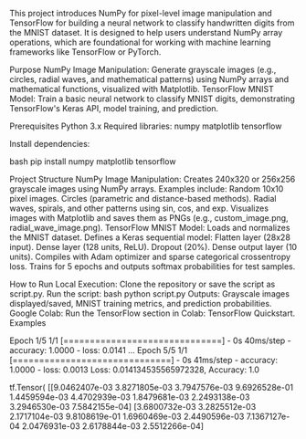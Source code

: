 This project introduces NumPy for pixel-level image manipulation and TensorFlow for building a neural network to classify handwritten digits from the MNIST dataset. It is designed to help users understand NumPy array operations, which are foundational for working with machine learning frameworks like TensorFlow or PyTorch.

Purpose
NumPy Image Manipulation: Generate grayscale images (e.g., circles, radial waves, and mathematical patterns) using NumPy arrays and mathematical functions, visualized with Matplotlib.
TensorFlow MNIST Model: Train a basic neural network to classify MNIST digits, demonstrating TensorFlow's Keras API, model training, and prediction.

Prerequisites
Python 3.x
Required libraries:
numpy
matplotlib
tensorflow

Install dependencies:

bash
pip install numpy matplotlib tensorflow

Project Structure
NumPy Image Manipulation:
Creates 240x320 or 256x256 grayscale images using NumPy arrays.
Examples include:
Random 10x10 pixel images.
Circles (parametric and distance-based methods).
Radial waves, spirals, and other patterns using sin, cos, and exp.
Visualizes images with Matplotlib and saves them as PNGs (e.g., custom_image.png, radial_wave_image.png).
TensorFlow MNIST Model:
Loads and normalizes the MNIST dataset.
Defines a Keras sequential model:
Flatten layer (28x28 input).
Dense layer (128 units, ReLU).
Dropout (20%).
Dense output layer (10 units).
Compiles with Adam optimizer and sparse categorical crossentropy loss.
Trains for 5 epochs and outputs softmax probabilities for test samples.

How to Run
Local Execution:
Clone the repository or save the script as script.py.
Run the script:
bash
python script.py
Outputs: Grayscale images displayed/saved, MNIST training metrics, and prediction probabilities.
Google Colab:
Run the TensorFlow section in Colab: TensorFlow Quickstart.
Examples

Epoch 1/5
1/1 [==============================] - 0s 40ms/step - accuracy: 1.0000 - loss: 0.0141
...
Epoch 5/5
1/1 [==============================] - 0s 41ms/step - accuracy: 1.0000 - loss: 0.0013
Loss: 0.014134535565972328, Accuracy: 1.0

tf.Tensor(
[[9.0462407e-03 3.8271805e-03 3.7947576e-03 9.6926528e-01 1.4459594e-03
  4.4702939e-03 1.8479681e-03 2.2493138e-03 3.2946530e-03 7.5842155e-04]
 [3.6800732e-03 3.2825512e-03 2.1717104e-03 9.8108619e-01 1.6960469e-03
  2.4490596e-03 7.1367127e-04 2.0476931e-03 2.6178844e-03 2.5512266e-04]
